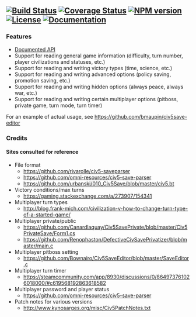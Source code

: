 [![Build Status](https://travis-ci.org/bmaupin/js-civ5save.svg?branch=master)](https://travis-ci.org/bmaupin/js-civ5save)
[![Coverage Status](https://coveralls.io/repos/github/bmaupin/js-civ5save/badge.svg?branch=master)](https://coveralls.io/github/bmaupin/js-civ5save?branch=master)
[![NPM version](https://badge.fury.io/js/civ5save.svg)](https://www.npmjs.com/package/civ5save)
[![License](https://img.shields.io/badge/license-MIT-blue.svg)](https://github.com/bmaupin/js-civ5save/blob/master/LICENSE)
[![Documentation](https://bmaupin.github.io/js-civ5save/badge.svg)](https://bmaupin.github.io/js-civ5save/identifiers.html)
---

### Features
- [Documented API](https://bmaupin.github.io/js-civ5save/identifiers.html)
- Support for reading general game information (difficulty, turn number, player civilizations and statuses, etc.)
- Support for reading and writing victory types (time, science, etc.)
- Support for reading and writing advanced options (policy saving, promotion saving, etc.)
- Support for reading and writing hidden options (always peace, always war, etc.)
- Support for reading and writing certain multiplayer options (pitboss, private game, turn mode, turn timer)

For an example of actual usage, see https://github.com/bmaupin/civ5save-editor

### Credits

#### Sites consulted for reference
- File format
  - https://github.com/rivarolle/civ5-saveparser
  - https://github.com/omni-resources/civ5-save-parser
  - https://github.com/urbanski/010_Civ5Save/blob/master/civ5.bt
- Victory conditions/max turns
  - https://gaming.stackexchange.com/a/273907/154341
- Multiplayer turn types
  - http://blog.frank-mich.com/civilization-v-how-to-change-turn-type-of-a-started-game/
- Multiplayer private/public
  - https://github.com/Canardlaquay/Civ5SavePrivate/blob/master/Civ5PrivateSave/Form1.cs
  - https://github.com/Renophaston/DefectiveCivSavePrivatizer/blob/master/main.c
- Multiplayer pitboss setting
  - https://github.com/Bownairo/Civ5SaveEditor/blob/master/SaveEditor.c
- Multiplayer turn timer
  - https://steamcommunity.com/app/8930/discussions/0/864973761026018000/#c619568192863618582
- Multiplayer password and player status
  - https://github.com/omni-resources/civ5-save-parser
- Patch notes for various versions
  - http://www.kynosarges.org/misc/Civ5PatchNotes.txt
